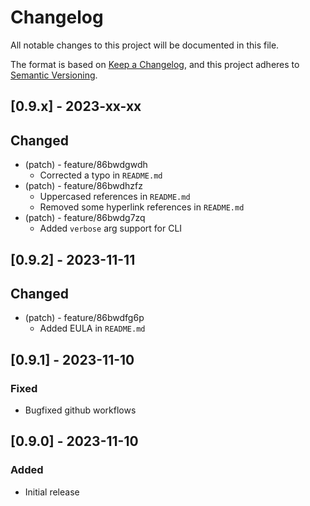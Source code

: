 # Changelog

All notable changes to this project will be documented in this file.

The format is based on [Keep a Changelog](https://keepachangelog.com/en/1.0.0/),
and this project adheres to [Semantic Versioning](https://semver.org/spec/v2.0.0.html).

## [0.9.x] - 2023-xx-xx

## Changed

- (patch) - feature/86bwdgwdh
  - Corrected a typo in `README.md`
- (patch) - feature/86bwdhzfz
  - Uppercased references in `README.md`
  - Removed some hyperlink references in `README.md`
- (patch) - feature/86bwdg7zq
  - Added `verbose` arg support for CLI

## [0.9.2] - 2023-11-11

## Changed

- (patch) - feature/86bwdfg6p
  - Added EULA in `README.md`

## [0.9.1] - 2023-11-10

### Fixed

- Bugfixed github workflows

## [0.9.0] - 2023-11-10

### Added

- Initial release
